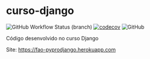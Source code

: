 # curso-django

![GitHub Workflow Status (branch)](https://img.shields.io/github/workflow/status/felipeantonioonline/curso-django/curso-django%20CI/main)
[![codecov](https://codecov.io/gh/FelipeAntonioOnline/curso-django/branch/main/graph/badge.svg?token=4X4Y6RZVGU)](https://codecov.io/gh/FelipeAntonioOnline/curso-django)
![GitHub](https://img.shields.io/github/license/felipeantonioonline/curso-django)

Código desenvolvido no curso Django

Site: https://fao-pyprodjango.herokuapp.com

